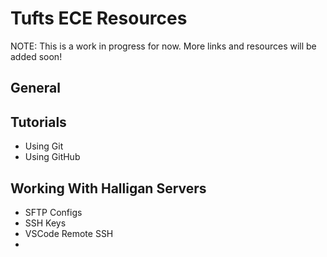 # Tufts ECE Resources
NOTE: This is a work in progress for now. More links and resources will be added soon!

## General

## Tutorials
- Using Git
- Using GitHub

## Working With Halligan Servers
- SFTP Configs
- SSH Keys
- VSCode Remote SSH
- 
